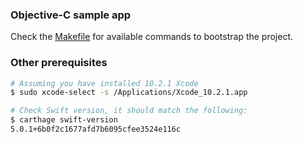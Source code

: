 ### Objective-C sample app
Check the [Makefile](Makefile) for available commands to bootstrap the project.

### Other prerequisites
```bash
# Assuming you have installed 10.2.1 Xcode
$ sudo xcode-select -s /Applications/Xcode_10.2.1.app
```
```bash
# Check Swift version, it should match the following:
$ carthage swift-version
5.0.1+6b0f2c1677afd7b6095cfee3524e116c
```
